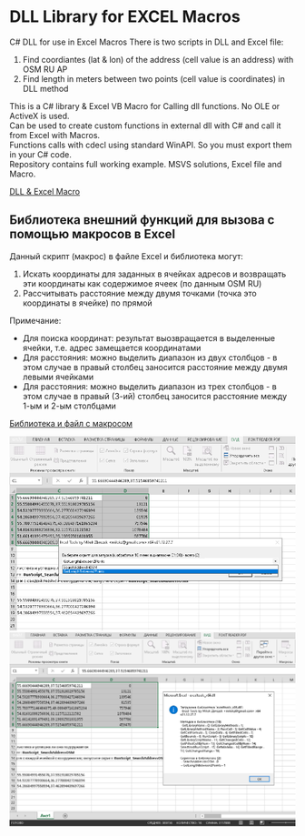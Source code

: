 # DLL Library for EXCEL Macros

C# DLL for use in Excel Macros 
There is two scripts in DLL and Excel file:
1) Find coordiantes (lat & lon) of the address (cell value is an address) with OSM RU AP
2) Find length in meters between two points (cell value is coordinates) in DLL method

This is a C# library & Excel VB Macro for Calling dll functions. No OLE or ActiveX is used.  
Can be used to create custom functions in external dll with C# and call it from Excel with Macros.   
Functions calls with cdecl using standard WinAPI. So you must export them in your C# code.   
Repository contains full working example. MSVS solutions, Excel file and Macro. 

[DLL & Excel Macro](https://github.com/dkxce/DLL-for-EXCEL-Macros/tree/main/debug)

## Библиотека внешний функций для вызова с помощью макросов в Excel

Данный скрипт (макрос) в файле Excel и библиотека могут:
1) Искать координаты для заданных в ячейках адресов и возвращать эти координаты как содержимое ячеек (по данным OSM RU)
2) Рассчитывать расстояние между двумя точками (точка это координаты в ячейке) по прямой

Примечание:
  - Для поиска координат: результат выозвращается в выделенные ячейки, т.е. адрес замещается координатами
  - Для расстояния: можно выделить диапазон из двух столбцов - в этом случае в правый столбец заносится расстояние между двумя левыми ячейками
  - Для расстояния: можно выделить диапазон из трех столбцов - в этом случае в правый (3-ий) столбец заносится расстояние между 1-ым и 2-ым столбцами

[Библиотека и файл с макросом](https://github.com/dkxce/DLL-for-EXCEL-Macros/tree/main/debug)

<img src="sample_01.png"/>
<img src="sample_02.png"/>
